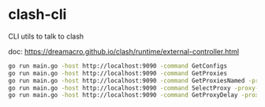 # clash-cli

CLI utils to talk to clash

doc: https://dreamacro.github.io/clash/runtime/external-controller.html


```sh
go run main.go -host http://localhost:9090 -command GetConfigs
go run main.go -host http://localhost:9090 -command GetProxies
go run main.go -host http://localhost:9090 -command GetProxiesNamed -proxy-name Proxy
go run main.go -host http://localhost:9090 -command SelectProxy -proxy-group Proxy -proxy-name "V3-373|香港|x1.5"
go run main.go -host http://localhost:9090 -command GetProxyDelay -proxy-group "Proxy"
```
